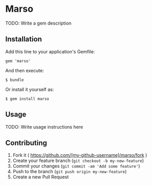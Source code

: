# Marso

TODO: Write a gem description

## Installation

Add this line to your application's Gemfile:

    gem 'marso'

And then execute:

    $ bundle

Or install it yourself as:

    $ gem install marso

## Usage

TODO: Write usage instructions here

## Contributing

1. Fork it ( https://github.com/[my-github-username]/marso/fork )
2. Create your feature branch (`git checkout -b my-new-feature`)
3. Commit your changes (`git commit -am 'Add some feature'`)
4. Push to the branch (`git push origin my-new-feature`)
5. Create a new Pull Request
